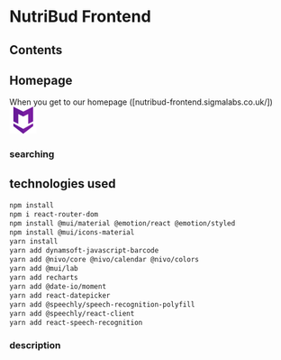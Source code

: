 # NutriBud Frontend

## Contents

## Homepage

When you get to our homepage ([nutribud-frontend.sigmalabs.co.uk/])
![alt text](https://github.com/adam-p/markdown-here/raw/master/src/common/images/icon48.png "Logo Title Text 1")

### searching

## technologies used

```
npm install
npm i react-router-dom
npm install @mui/material @emotion/react @emotion/styled
npm install @mui/icons-material
yarn install
yarn add dynamsoft-javascript-barcode
yarn add @nivo/core @nivo/calendar @nivo/colors
yarn add @mui/lab
yarn add recharts
yarn add @date-io/moment
yarn add react-datepicker
yarn add @speechly/speech-recognition-polyfill
yarn add @speechly/react-client
yarn add react-speech-recognition
```

### description
